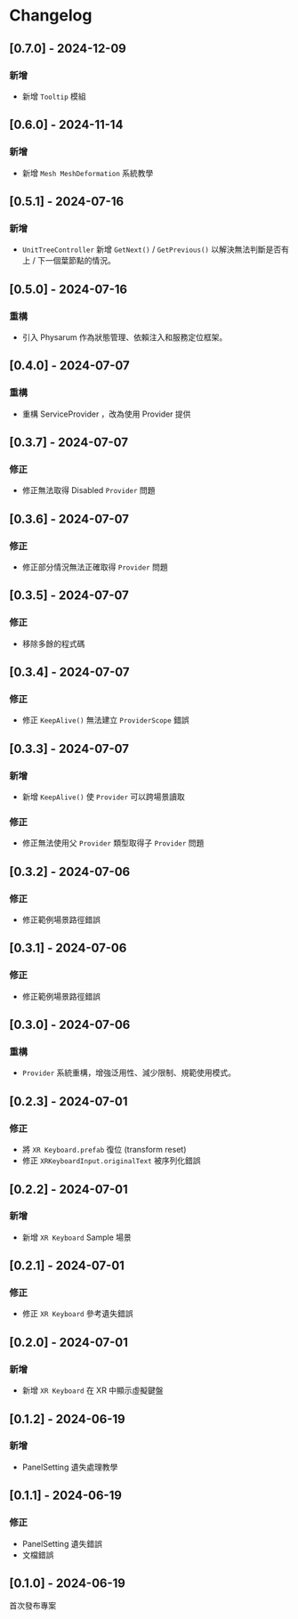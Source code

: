 # Changelog

## [0.7.0] - 2024-12-09

### 新增

- 新增 `Tooltip` 模組

## [0.6.0] - 2024-11-14

### 新增

- 新增 `Mesh MeshDeformation` 系統教學

## [0.5.1] - 2024-07-16

### 新增

- `UnitTreeController` 新增 `GetNext()` / `GetPrevious()` 以解決無法判斷是否有上 / 下一個葉節點的情況。

## [0.5.0] - 2024-07-16

### 重構

- 引入 Physarum 作為狀態管理、依賴注入和服務定位框架。

## [0.4.0] - 2024-07-07

### 重構

- 重構 ServiceProvider ，改為使用 Provider 提供

## [0.3.7] - 2024-07-07

### 修正

- 修正無法取得 Disabled `Provider` 問題

## [0.3.6] - 2024-07-07

### 修正

- 修正部分情況無法正確取得 `Provider` 問題

## [0.3.5] - 2024-07-07

### 修正

- 移除多餘的程式碼

## [0.3.4] - 2024-07-07

### 修正

- 修正 `KeepAlive()` 無法建立 `ProviderScope` 錯誤

## [0.3.3] - 2024-07-07

### 新增

- 新增 `KeepAlive()` 使 `Provider` 可以跨場景讀取

### 修正

- 修正無法使用父 `Provider` 類型取得子 `Provider` 問題

## [0.3.2] - 2024-07-06

### 修正

- 修正範例場景路徑錯誤

## [0.3.1] - 2024-07-06

### 修正

- 修正範例場景路徑錯誤

## [0.3.0] - 2024-07-06

### 重構

- `Provider` 系統重構，增強泛用性、減少限制、規範使用模式。

## [0.2.3] - 2024-07-01

### 修正

- 將 `XR Keyboard.prefab` 復位 (transform reset)
- 修正 `XRKeyboardInput.originalText` 被序列化錯誤

## [0.2.2] - 2024-07-01

### 新增

- 新增 `XR Keyboard` Sample 場景

## [0.2.1] - 2024-07-01

### 修正

- 修正 `XR Keyboard` 參考遺失錯誤

## [0.2.0] - 2024-07-01

### 新增

- 新增 `XR Keyboard` 在 XR 中顯示虛擬鍵盤

## [0.1.2] - 2024-06-19

### 新增

- PanelSetting 遺失處理教學

## [0.1.1] - 2024-06-19

### 修正

- PanelSetting 遺失錯誤
- 文檔錯誤

## [0.1.0] - 2024-06-19

首次發布專案